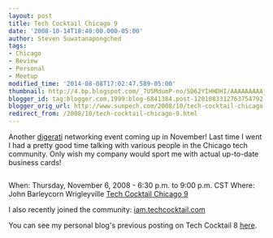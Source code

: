 ```yaml
---
layout: post
title: Tech Cocktail Chicago 9
date: '2008-10-14T18:40:00.000-05:00'
author: Steven Suwatanapongched
tags:
- Chicago
- Review
- Personal
- Meetup
modified_time: '2014-08-08T17:02:47.589-05:00'
thumbnail: http://4.bp.blogspot.com/_7U5MdumP-no/SD62YIHHDHI/AAAAAAAAAjY/1VIo7fli2ks/s600/112682035.jpg
blogger_id: tag:blogger.com,1999:blog-6841384.post-1201083312763754792
blogger_orig_url: http://www.sunpech.com/2008/10/tech-cocktail-chicago-9.html
redirect_from: /2008/10/tech-cocktail-chicago-9.html
---
```


Another <a href="http://en.wikipedia.org/wiki/Digerati">digerati</a> networking event coming up in November!  Last time I went I had a pretty good time talking with various people in the Chicago tech community.  Only wish my company would sport me with actual up-to-date business cards!

<a href="http://www.techcocktail.com"><img src="http://4.bp.blogspot.com/_7U5MdumP-no/SD62YIHHDHI/AAAAAAAAAjY/1VIo7fli2ks/s400/112682035.jpg" border="0" alt="" /></a>

When: Thursday, November 6, 2008 - 6:30 p.m. to 9:00 p.m. CST
Where: John Barleycorn Wrigleyville
<a href="http://techcocktail.com/home/2008/10/14/tech-cocktail-chicago-9-rsvp-today/">Tech Cocktail Chicago 9</a>

I also recently joined the community: <a href="http://iam.techcocktail.com/">iam.techcocktail.com</a>

You can see my personal blog's previous posting on Tech Cocktail 8 <a href="/2008/05/tech-cocktail-chicago-8">here</a>.